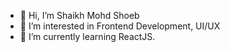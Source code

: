 - 👋 Hi, I’m Shaikh Mohd Shoeb
- 👀 I’m interested in Frontend Development, UI/UX
- 🌱 I’m currently learning ReactJS.

<!---
ShoebShaikh31/ShoebShaikh31 is a ✨ special ✨ repository because its `README.md` (this file) appears on your GitHub profile.
You can click the Preview link to take a look at your changes.
--->
